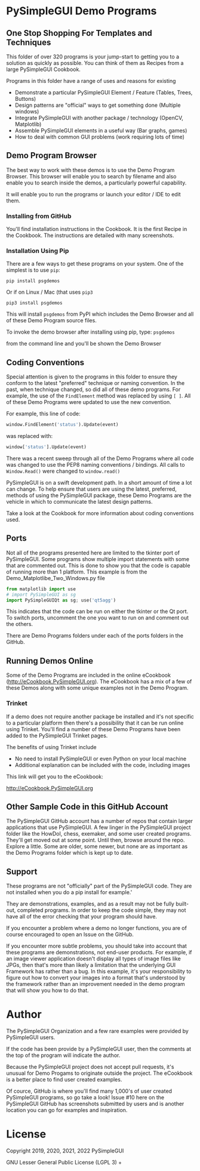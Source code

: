 # PySimpleGUI Demo Programs

## One Stop Shopping For Templates and Techniques 

This folder of over 320 programs is your jump-start to getting you to a solution as quickly as possible.  You can think of them as Recipes from a large PySimpleGUI Cookbook.

Programs in this folder have a range of uses and reasons for existing

* Demonstrate a particular PySimpleGUI Element / Feature (Tables, Trees, Buttons)
* Design patterns are "official" ways to get something done (Multiple windows)
* Integrate PySimpleGUI with another package / technology (OpenCV, Matplotlib)
* Assemble PySimpleGUI elements in a useful way (Bar graphs, games)
* How to deal with common GUI problems (work requiring lots of time)


## Demo Program Browser

The best way to work with these demos is to use the Demo Program Browser.   This browser will enable you to search by filename and also enable you to search inside the demos, a particularly powerful capability.

It will enable you to run the programs or launch your editor / IDE to edit them.

### Installing from GitHub

You'll find installation instructions in the Cookbook.  It is the first Recipe in the Cookbook.  The instructions are detailed with many screenshots.

### Installation Using Pip

There are a few ways to get these programs on your system.  One of the simplest is to use `pip`:

`pip install psgdemos`

Or if on Linux / Mac (that uses `pip3`


`pip3 install psgdemos`

This will install `psgdemos` from PyPI which includes the Demo Browser and all of these Demo Program source files.

To invoke the demo browser after installing using pip, type:
`psgdemos` 

from the command line and you'll be shown the Demo Browser


## Coding Conventions

Special attention is given to the programs in this folder to ensure they conform to the latest "preferred" technique or naming convention.  In the past, when technique changed, so did all of these demo programs.  For example, the use of the `FindElement` method was replaced by using `[ ]`.  All of these Demo Programs were updated to use the new convention.  

For example, this line of code:

```python
window.FindElement('status').Update(event)
```

was replaced with:

```python
window['status'].Update(event)
```

There was a recent sweep through all of the Demo Programs where all code was changed to use the PEP8 naming conventions / bindings.  All calls to `Window.Read()` were changed to `window.read()`

PySimpleGUI is on a swift development path.  In a short amount of time a lot can change.  To help ensure that users are using the latest, preferred, methods of using the PySimpleGUI package, these Demo Programs are the vehicle in which to communicate the latest design patterns.

Take a look at the Cookbook for more information about coding conventions used.

## Ports

Not all of the programs presented here are limited to the tkinter port of PySimpleGUI.  Some programs show multiple import statements with some that are commented out.  This is done to show you that the code is capable of running more than 1 platform.  This example is from the Demo_Matplotlibe_Two_Windows.py file

```python
from matplotlib import use
# import PySimpleGUI as sg
import PySimpleGUIQt as sg; use('qt5agg')
```

This indicates that the code can be run on either the tkinter or the Qt port.  To switch ports, uncomment the one you want to run on and comment out the others.

There are Demo Programs folders under each of the ports folders in the GitHub.


## Running Demos Online

Some of the Demo Programs are included in the online eCookbook (http://eCookbook.PySimpleGUI.org).  The eCookbook has a mix of a few of these Demos along with some unique examples not in the Demo Program.


### Trinket

If a demo does not require another package be installed and it's not specific to a particular platform then there's a possibility that it can be run online using Trinket.  You'll find a number of these Demo Programs have been added to the PySimpleGUI Trinket pages.  

The benefits of using Trinket include

* No need to install PySimpleGUI or even Python on your local machine
* Additional explanation can be included with the code, including images

This link will get you to the eCookbook:

http://eCookbook.PySimpleGUI.org


## Other Sample Code in this GitHub Account

The PySimpleGUI GitHub account has a number of repos that contain larger applications that use PySimpleGUI. A few linger in the PySimpleGUI project folder like the HowDoI, chess, exemaker, and some user created programs.  They'll get moved out at some point.  Until then, browse around the repo.  Explore a little.  Some are older, some newer, but none are as important as the Demo Programs folder which is kept up to date.

## Support

These programs are not "officially" part of the PySimpleGUI code.  They are not installed when you do a pip install for example.'

They are demonstrations, examples, and as a result may not be fully built-out, completed programs.  In order to keep the code simple, they may not have all of the error checking that your program should have.

If you encounter a problem where a demo no longer functions, you are of course encouraged to open an Issue on the GitHub.  

If you encounter more subtle problems, you should take into account that these programs are demonstrations, not end-user products.  For example, if an image viewer application doesn't display all types of image files like JPGs, then that's more than likely a limitation that the underlying GUI Framework has rather than a bug.  In this example, it's your responsibility to figure out how to convert your images into a format that's understood by the framework rather than an improvement needed in the demo program that will show you how to do that.


# Author 

The PySimpleGUI Organization and a few rare examples were provided by PySimpleGUI users.

If the code has been provide by a PySimpleGUI user, then the comments at the top of the program will indicate the author.

Because the PySimpleGUI project does not accept pull requests, it's unusual for Demo Progams to originate outside the project.  The eCookbook is a better place to find user created examples.  

Of cource, GitHub is where you'll find many 1,000's of user created PySimpleGUI programs, so go take a look!  Issue #10 here on the PySimpleGUI GitHub has screenshots submitted by users and is another location you can go for examples and inspiration.
   
# License        

Copyright 2019, 2020, 2021, 2022 PySimpleGUI

GNU Lesser General Public License (LGPL 3) +  
